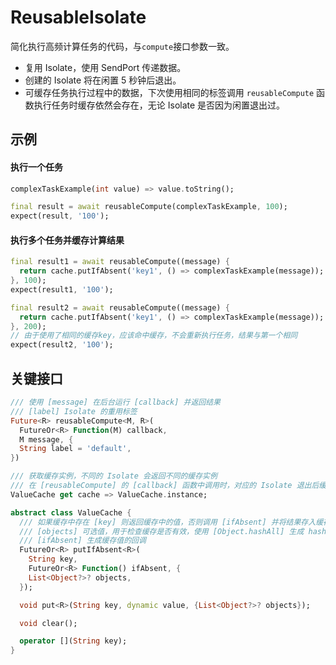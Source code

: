 # ReusableIsolate

简化执行高频计算任务的代码，与`compute`接口参数一致。

- 复用 Isolate，使用 SendPort 传递数据。
- 创建的 Isolate 将在闲置 5 秒钟后退出。
- 可缓存任务执行过程中的数据，下次使用相同的标签调用 `reusableCompute` 函数执行任务时缓存依然会存在，无论 Isolate 是否因为闲置退出过。

## 示例

#### 执行一个任务
```dart
complexTaskExample(int value) => value.toString();

final result = await reusableCompute(complexTaskExample, 100);
expect(result, '100');
```

#### 执行多个任务并缓存计算结果
```dart
final result1 = await reusableCompute((message) {
  return cache.putIfAbsent('key1', () => complexTaskExample(message));
}, 100);
expect(result1, '100');

final result2 = await reusableCompute((message) {
  return cache.putIfAbsent('key1', () => complexTaskExample(message));
}, 200);
// 由于使用了相同的缓存key，应该命中缓存，不会重新执行任务，结果与第一个相同
expect(result2, '100');
```


## 关键接口

```dart
/// 使用 [message] 在后台运行 [callback] 并返回结果
/// [label] Isolate 的重用标签
Future<R> reusableCompute<M, R>(
  FutureOr<R> Function(M) callback,
  M message, {
  String label = 'default',
})

/// 获取缓存实例，不同的 Isolate 会返回不同的缓存实例
/// 在 [reusableCompute] 的 [callback] 函数中调用时，对应的 Isolate 退出后缓存依然会被保留
ValueCache get cache => ValueCache.instance;

abstract class ValueCache {
  /// 如果缓存中存在 [key] 则返回缓存中的值，否则调用 [ifAbsent] 并将结果存入缓存
  /// [objects] 可选值，用于检查缓存是否有效，使用 [Object.hashAll] 生成 hashCode
  /// [ifAbsent] 生成缓存值的回调
  FutureOr<R> putIfAbsent<R>(
    String key,
    FutureOr<R> Function() ifAbsent, {
    List<Object?>? objects,
  });

  void put<R>(String key, dynamic value, {List<Object?>? objects});

  void clear();

  operator [](String key);
}
```


